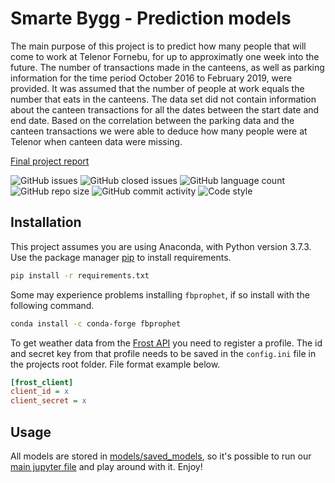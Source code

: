 # Smarte Bygg - Prediction models

The main purpose of this project is to predict how many people that will come to work at Telenor Fornebu, for up to approximatly one week into the future. The number of transactions made in the canteens, as well as parking information for the time period October 2016 to February 2019, were provided. It was assumed that the number of people at work equals the number that eats in the canteens. The data set did not contain information about the canteen transactions for all the dates between the start date and end date. Based on the correlation between the parking data and the canteen transactions we were able to deduce how many people were at Telenor when canteen data were missing.

[Final project report](http://htmlpreview.github.io/?https://github.com/telenorbusiness/Summer-Project-Smarte-bygg/blob/master/models/all_models.html)

![GitHub issues](https://img.shields.io/github/issues/telenorbusiness/Summer-Project-Smarte-bygg) ![GitHub closed issues](https://img.shields.io/github/issues-closed-raw/telenorbusiness/Summer-Project-Smarte-bygg) ![GitHub language count](https://img.shields.io/github/languages/count/telenorbusiness/Summer-Project-Smarte-bygg) ![GitHub repo size](https://img.shields.io/github/repo-size/telenorbusiness/Summer-Project-Smarte-bygg) ![GitHub commit activity](https://img.shields.io/github/commit-activity/m/telenorbusiness/Summer-Project-Smarte-bygg) ![Code style](https://img.shields.io/badge/code%20style-black-000000.svg)

## Installation

This project assumes you are using Anaconda, with Python version 3.7.3. Use the package manager [pip](https://pip.pypa.io/en/stable/) to install requirements.

```bash
pip install -r requirements.txt
```

Some may experience problems installing `fbprophet`, if so install with the following command.

```bash
conda install -c conda-forge fbprophet
```

To get weather data from the [Frost API](https://frost.met.no/index.html) you need to register a profile. The id and secret key from that profile needs to be saved in the `config.ini` file in the projects root folder. File format example below.

```ini
[frost_client]
client_id = x
client_secret = x
```

## Usage

All models are stored in [models/saved_models](https://github.com/telenorbusiness/Summer-Project-Smarte-bygg/tree/master/models/saved_models), so it's possible to run our [main jupyter file](https://github.com/telenorbusiness/Summer-Project-Smarte-bygg/blob/master/models/all_models.ipynb) and play around with it. Enjoy!
